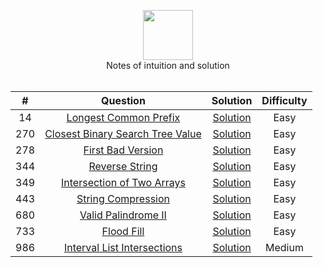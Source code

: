 <p align="center">
  <a href="https://leetcode.com/RodneyShag">
    <img height=80 src="https://leetcode.com/static/webpack_bundles/images/logo-dark.e99485d9b.svg">
  </a>
  <br>Notes of intuition and solution
  <br><br>
</p>

|   ﻿#  |                                                                     Question                                                                     |                                                                             Solution                                                                            | Difficulty |
|:----:|:------------------------------------------------------------------------------------------------------------------------------------------------:|:---------------------------------------------------------------------------------------------------------------------------------------------------------------:|:----------:|
|   14 | [Longest Common Prefix](https://leetcode.com/problems/longest-common-prefix/)                                                                    | [Solution](https://github.com/Dytanlented/leetcode_Java/blob/master/Solutions/Longest%20Common%20Prefix.md)                                                     |    Easy    |
|  270 | [Closest Binary Search Tree Value](https://leetcode.com/problems/closest-binary-search-tree-value/)                                              | [Solution](https://github.com/Dytanlented/leetcode_Java/blob/master/Solutions/Closest%20Binary%20Search%20Tree%20Value.md)                                      |    Easy    |
|  278 | [First Bad Version](https://leetcode.com/problems/first-bad-version/)                                                                            | [Solution](https://github.com/Dytanlented/leetcode_Java/blob/master/Solutions/First%20Bad%20Version.md)                                                         |    Easy    |
|  344 | [Reverse String](https://leetcode.com/problems/reverse-string/)                                                                                  | [Solution](https://github.com/Dytanlented/leetcode_Java/blob/master/Solutions/Reverse%20String.md)                                                              |    Easy    |
|  349 | [Intersection of Two Arrays](https://leetcode.com/problems/intersection-of-two-arrays/)                                                          | [Solution](https://github.com/Dytanlented/leetcode_Java/blob/master/Solutions/Intersection%20of%20Two%20Arrays.md)                                              |    Easy    |
|  443 | [String Compression](https://leetcode.com/problems/string-compression/)                                                                          | [Solution](https://github.com/Dytanlented/leetcode_Java/blob/master/Solutions/String%20Compression.md)                                                          |    Easy    |
|  680 | [Valid Palindrome II](https://leetcode.com/problems/valid-palindrome-ii/)                                                                        | [Solution](https://github.com/Dytanlented/leetcode_Java/blob/master/Solutions/Valid%20Palindrome%20II.md)                                                       |    Easy    |
|  733 | [Flood Fill](https://leetcode.com/problems/flood-fill)                                                                                           | [Solution](https://github.com/Dytanlented/leetcode_Java/blob/master/Solutions/Flood%20Fill.md)                                                                  |    Easy    |
|  986 | [Interval List Intersections](https://leetcode.com/problems/interval-list-intersections/)                                                        | [Solution](https://github.com/Dytanlented/leetcode_Java/blob/master/Solutions/Interval%20List%20Intersections.md)                                                         |   Medium   |
